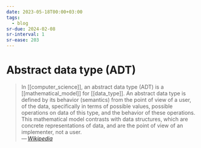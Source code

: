 ```yaml
---
date: 2023-05-18T00:00+03:00
tags:
  - blog
sr-due: 2024-02-08
sr-interval: 1
sr-ease: 203
---
```


# Abstract data type (ADT)

> In [[computer_science]], an abstract data type (ADT) is a
> [[mathematical_model]] for [[data_type]]. An abstract data type is defined by
> its behavior (semantics) from the point of view of a user, of the data,
> specifically in terms of possible values, possible operations on data of this
> type, and the behavior of these operations. This mathematical model contrasts
> with data structures, which are concrete representations of data, and are the
> point of view of an implementer, not a user.\
> — <cite>[Wikipedia](https://en.wikipedia.org/wiki/Abstract_data_type)</cite>
